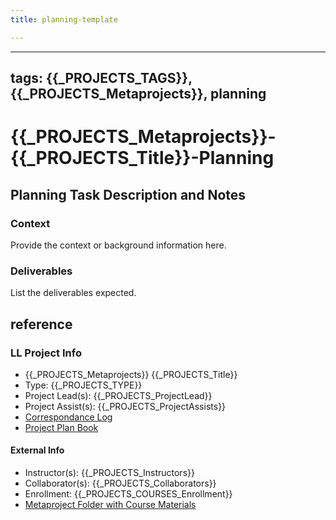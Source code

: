 ```yaml
---
title: planning-template

---
```


---
tags: {{_PROJECTS_TAGS}}, {{_PROJECTS_Metaprojects}}, planning
---

# {{_PROJECTS_Metaprojects}}-{{_PROJECTS_Title}}-Planning

## Planning Task Description and Notes

### Context
Provide the context or background information here.

### Deliverables
List the deliverables expected.


## reference
### LL Project Info
* {{_PROJECTS_Metaprojects}} {{_PROJECTS_Title}}
* Type: {{_PROJECTS_TYPE}}
* Project Lead(s): {{_PROJECTS_ProjectLead}}
* Project Assist(s): {{_PROJECTS_ProjectAssists}}
* [Correspondance Log]({{_PROJECTS_METAPROJECTS_CorrespondanceLog}})
* [Project Plan Book]({{ProjectPlanBookUrl}})

#### External Info
* Instructor(s): {{_PROJECTS_Instructors}}
* Collaborator(s): {{_PROJECTS_Collaborators}}
* Enrollment: {{_PROJECTS_COURSES_Enrollment}}
* [Metaproject Folder with Course Materials]({{_PROJECTS_AssociatedMetaprojectFolder}})